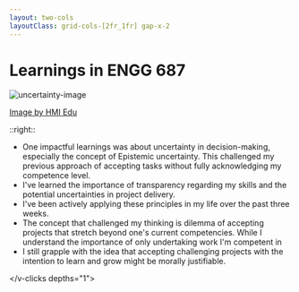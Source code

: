```yaml
---
layout: two-cols
layoutClass: grid-cols-[2fr_1fr] gap-x-2
---
```


# Learnings in ENGG 687

<div>
<img src="https://www.hmi.edu/wp-content/uploads/2024/01/1.png" class="mt-20" alt="uncertainty-image"  />
<!-- <div class="flex justify-left">
  <a class="text-right" link="https://www.hmi.edu/risk-and-the-reward-navigating-uncertainty-to-pursue-a-new-career/">Source
<small class=" text-[8px]">(Internet Image - HMI Edu)</small>
  </a>
</div> -->
</div>

[Image by HMI Edu](https://www.hmi.edu/risk-and-the-reward-navigating-uncertainty-to-pursue-a-new-career/)

<!-- There are load of things I have learnt in the past 2 months in taking this course, and I will say this learning has shaped my mindset, my outlook on seeing things from a holistic point and not just personal point. I am engineer and I need to know that what I build individually or collaboratively often times is not just for the ease of my life but for the entire human kind and I need to be empathetic about these decisions and also inclusive. They are different things that must be considered.  most tim learning

This one I beleive i accept fully and I have already incorporated in my life in the past 3 weeks and it has been helpful, made me more transparent.
Before now I use to think accepting or jumping on any task is something to be proud about but after taking the first few classes especially the lecture where we were taught about uncertainty - Normative uncertainty the different types where we learnt about the Epistemic uncertainty. "What do we know?"" First the dictionary meaning of Epistemic is relating to knowledge and Epistemicology is the study of knowledge acquisition. I normally would accept project that I am not currently competent at but with the hope that I would grasp the knowledge or find someone that knows a lot about the subject topic and might be able to put me through. But only looking at the bigger picture if project owner was to ask me about the expected delivery I always come up with vague delivery date this create a lot of uncertainty for me "project owner is not aware I am not competent" they just assume the project will be done at the delivery time and not consiwer the uncertainty of my not delivery. "Uncertainty in decision making is not nece"

Where did i learn this?
I learnt from my environemtn I often see my brother colect project he wasn't competent/well skilled at but hewill end up collecting it and delivering this proiject but not art rthe required time. He was only concerned avbout delivery the project and not

 and  But on knowiung the RULE 2 of APEGA "professional engineers and geoscientists shall undertake only work that they are compet3ent to perform by the virtue of their trainign and experience. themselves with integrity, honesty, fairness and objectivity in their professional activities"

 Challanged my thinking?

 Every bone and fiber in me still thinks accepting this project since you have the intention in perfoming them in still morally right. The quetion when do we decide cross road of accepting a poroject. Scenerio, I have been trained to write a software but I have never written a production based projeect =. Do i accept this request or do i tell my employer that I am capable or I just tell them i am can'tbecause I have not been trained to wrtite this large codebase. It is a grtay area and I beleive most employers opnky want to employee people that will challange themselve. As yo can see this crates a big convern. -->

 <!-- "Throughout this course, I've gained numerous insights that have reshaped my perspective on engineering ethics. The most surprising and interesting aspect I learned was the concept of holistic thinking in engineering decisions, particularly considering the broader impact on humanity rather than just personal or immediate benefits. -->
::right::

<v-clicks depths="2">

- One impactful learnings was about uncertainty in decision-making, especially the concept of Epistemic uncertainty. This challenged my previous approach of accepting tasks without fully acknowledging my competence level.
- I've learned the importance of transparency regarding my skills and the potential uncertainties in project delivery.
- I've been actively applying these principles in my life over the past three weeks.
- The concept that challenged my thinking is dilemma of accepting projects that stretch beyond one's current competencies. While I understand the importance of only undertaking work I'm competent in
- I still grapple with the idea that accepting challenging projects with the intention to learn and grow might be morally justifiable.

</v-clicks depths="1">

<!-- - For instance, I'm now more transparent about my capabilities when approached with new tasks, which aligns with APEGA's Rule 2 about undertaking only work that one is competent to perform. -->
<!-- - This creates a gray area, especially in scenarios where I have the foundational skills but lack specific experience, such as writing production-level software for the first time. -->
<!-- This ethical consideration has led me to reflect deeply on the balance between professional growth and ethical responsibility. It's challenged me to think more critically about how to approach opportunities for professional development while maintaining integrity and honesty about my current capabilities.
In conclusion, this course has not only provided me with ethical guidelines but has also prompted me to critically examine my professional decisions and their potential impacts. It's reinforced the importance of continuous learning and self-assessment in the engineering profession." -->
